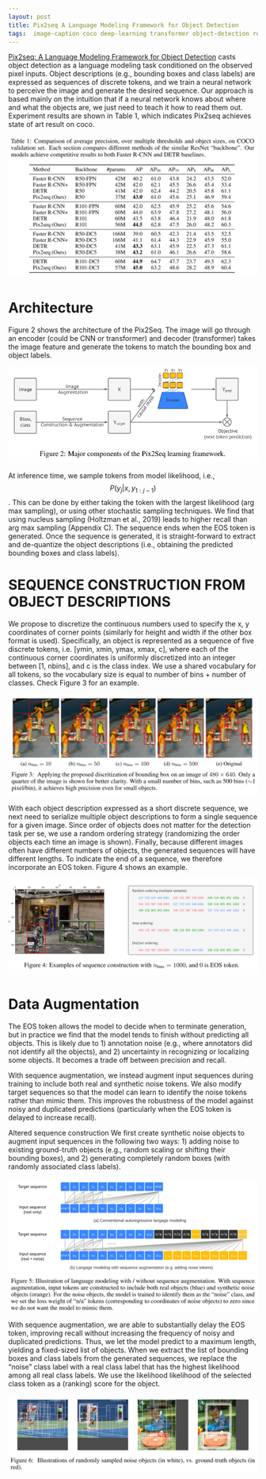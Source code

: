 ```yaml
---
layout: post
title: Pix2seq A Language Modeling Framework for Object Detection
tags:  image-caption coco deep-learning transformer object-detection resnet multimodality
---
```

[Pix2seq: A Language Modeling Framework for Object Detection](https://arxiv.org/abs/2109.10852v2) casts object detection as a language modeling task conditioned on the observed pixel inputs. Object descriptions (e.g., bounding boxes and class labels) are expressed as sequences of discrete tokens, and we train a neural network to perceive the image and generate the desired sequence. Our approach is based mainly on the intuition that if a neural network knows about where and what the objects are, we just need to teach it how to read them out. Experiment results are shown in Table 1, which indicates Pix2seq achieves state of art result on coco.

![image-20220928133727483](https://raw.githubusercontent.com/zhangtemplar/zhangtemplar.github.io/master/uPic/2022_09_28_13_37_27_image-20220928133727483.png)

# Architecture

Figure 2 shows the architecture of the Pix2Seq. The image will go through an encoder (could be CNN or transformer) and decoder (transformer) takes the image feature and generate the tokens to match the bounding box and object labels.

![image-20220928132508173](https://raw.githubusercontent.com/zhangtemplar/zhangtemplar.github.io/master/uPic/2022_09_28_13_25_08_image-20220928132508173.png)

At inference time, we sample tokens from model likelihood, i.e., $$P(y_j|x, y_{1:j−1})$$. This can be done by either taking the token with the largest likelihood (arg max sampling), or using other stochastic sampling techniques. We find that using nucleus sampling (Holtzman et al., 2019) leads to higher recall than arg max sampling (Appendix C). The sequence ends when the EOS token is generated. Once the sequence is generated, it is straight-forward to extract and de-quantize the object descriptions (i.e., obtaining the predicted bounding boxes and class labels).

# SEQUENCE CONSTRUCTION FROM OBJECT DESCRIPTIONS

We propose to discretize the continuous numbers used to specify the x, y coordinates of corner points (similarly for height and width if the other box format is used). Specifically, an object is represented as a sequence of five discrete tokens, i.e. [ymin, xmin, ymax, xmax, c], where each of the continuous corner coordinates is uniformly discretized into an integer between [1, nbins], and c is the class index. We use a shared vocabulary for all tokens, so the vocabulary size is equal to number of bins + number of classes. Check Figure 3 for an example.

![image-20220928133135475](https://raw.githubusercontent.com/zhangtemplar/zhangtemplar.github.io/master/uPic/2022_09_28_13_31_35_image-20220928133135475.png)

With each object description expressed as a short discrete sequence, we next need to serialize multiple object descriptions to form a single sequence for a given image. Since order of objects does not matter for the detection task per se, we use a random ordering strategy (randomizing the order objects each time an image is shown). Finally, because different images often have different numbers of objects, the generated sequences will have different lengths. To indicate the end of a sequence, we therefore incorporate an EOS token. Figure 4 shows an example.

![image-20220928133152369](https://raw.githubusercontent.com/zhangtemplar/zhangtemplar.github.io/master/uPic/2022_09_28_13_31_52_image-20220928133152369.png)

# Data Augmentation

The EOS token allows the model to decide when to terminate generation, but in practice we find that the model tends to finish without predicting all objects. This is likely due to 1) annotation noise (e.g., where annotators did not identify all the objects), and 2) uncertainty in recognizing or localizing some objects. It becomes a trade off between precision and recall.

With sequence augmentation, we instead augment input sequences during training to include both real and synthetic noise tokens. We also modify target sequences so that the model can learn to identify the noise tokens rather than mimic them. This improves the robustness of the model against noisy and duplicated predictions (particularly when the EOS token is delayed to increase recall).

Altered sequence construction We first create synthetic noise objects to augment input sequences in the following two ways: 1) adding noise to existing ground-truth objects (e.g., random scaling or shifting their bounding boxes), and 2) generating completely random boxes (with randomly associated class labels).

![image-20220928133629737](https://raw.githubusercontent.com/zhangtemplar/zhangtemplar.github.io/master/uPic/2022_09_28_13_36_29_image-20220928133629737.png)

With sequence augmentation, we are able to substantially delay the EOS token, improving recall without increasing the frequency of noisy and duplicated predictions. Thus, we let the model predict to a maximum length, yielding a fixed-sized list of objects. When we extract the list of bounding boxes and class labels from the generated sequences, we replace the “noise” class label with a real class label that has the highest likelihood among all real class labels. We use the likelihood likelihood of the selected class token as a (ranking) score for the object.

![image-20220928133642746](https://raw.githubusercontent.com/zhangtemplar/zhangtemplar.github.io/master/uPic/2022_09_28_13_36_42_image-20220928133642746.png)

